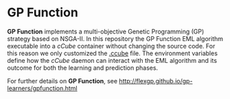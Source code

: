 # GP Function

**GP Function** implements a multi-objective Genetic Programming (GP) strategy based on NSGA-II.
In this repository the GP Function EML algorithm executable into a *cCube* container without changing the source code.
For this reason we only customized the [.ccube](.ccube) file.
The environment variables define how the *cCube* daemon can interact with the EML algorithm and its outcome for both the learning and prediction phases.

For further details on **GP Function**, see http://flexgp.github.io/gp-learners/gpfunction.html
